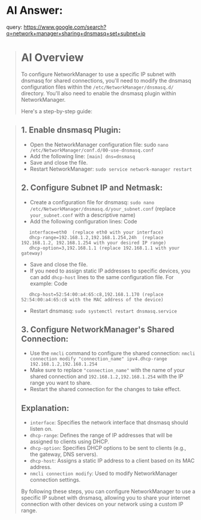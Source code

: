 # AI Answer:
query: https://www.google.com/search?q=network+manager+sharing+dnsmasq+set+subnet+ip

># AI Overview
>To configure NetworkManager to use a specific IP subnet with dnsmasq for shared connections, you'll need to modify the dnsmasq configuration files within the `/etc/NetworkManager/dnsmasq.d/` directory. You'll also need to enable the dnsmasq plugin within NetworkManager. 
>
>Here's a step-by-step guide:

>## 1. Enable dnsmasq Plugin:
>- Open the NetworkManager configuration file: sudo `nano /etc/NetworkManager/conf.d/00-use-dnsmasq.conf`
>- Add the following line: `[main] dns=dnsmasq`
>- Save and close the file.
>- Restart NetworkManager: `sudo service network-manager restart`
>
>## 2. Configure Subnet IP and Netmask:
>- Create a configuration file for dnsmasq: `sudo nano /etc/NetworkManager/dnsmasq.d/your_subnet.conf` (replace `your_subnet.conf` with a descriptive name)
>- Add the following configuration lines: 
>Code
>```
>    interface=eth0  (replace eth0 with your interface)
>    dhcp-range=192.168.1.2,192.168.1.254,24h  (replace 192.168.1.2, 192.168.1.254 with your desired IP range)
>    dhcp-option=3,192.168.1.1 (replace 192.168.1.1 with your gateway)
>```
>- Save and close the file.
>- If you need to assign static IP addresses to specific devices, you can add `dhcp-host` lines to the same configuration file. For example: 
>Code
>```
>    dhcp-host=52:54:00:a4:65:c8,192.168.1.170 (replace 52:54:00:a4:65:c8 with the MAC address of the device)
>```
>- Restart dnsmasq: `sudo systemctl restart dnsmasq.service`
>
>## 3. Configure NetworkManager's Shared Connection:
>- Use the `nmcli` command to configure the shared connection: `nmcli connection modify "connection_name" ipv4.dhcp-range 192.168.1.2,192.168.1.254`
>- Make sure to replace `"connection_name"` with the name of your shared connection and `192.168.1.2,192.168.1.254` with the IP range you want to share.
>- Restart the shared connection for the changes to take effect. 
>
>## Explanation:
>- `interface`: Specifies the network interface that dnsmasq should listen on. 
>- `dhcp-range`: Defines the range of IP addresses that will be assigned to clients using DHCP. 
>- `dhcp-option`: Specifies DHCP options to be sent to clients (e.g., the gateway, DNS servers). 
>- `dhcp-host`: Assigns a static IP address to a client based on its MAC address. 
>- `nmcli connection modify`: Used to modify NetworkManager connection settings. 
>
>By following these steps, you can configure NetworkManager to use a specific IP subnet with dnsmasq, allowing you to share your internet connection with other devices on your network using a custom IP range. 
